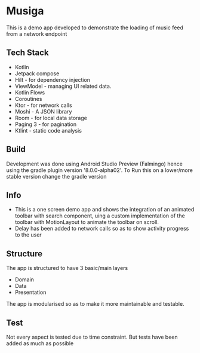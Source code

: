 # Musiga
This is a demo app developed to demonstrate the loading of music feed from a network endpoint

## Tech Stack
- Kotlin 
- Jetpack compose
- Hilt - for dependency injection
- ViewModel - managing UI related data.
- Kotlin Flows
- Coroutines
- Ktor - for network calls
- Moshi - A JSON library 
- Room - for local data storage
- Paging 3 - for pagination
- Ktlint - static code analysis


## Build 
Development was done using Android Studio Preview (Falmingo) hence using the gradle plugin version '8.0.0-alpha02'. To Run this on a lower/more stable version change the gradle version

## Info
- This is a one screen demo app and shows the integration of an animated toolbar with search component, uing a custom implementation of the toolbar with MotionLayout to animate the toolbar on scroll.
- Delay has been added to network calls so as to show activity progress to the user

## Structure
The app is structured to have 3 basic/main layers
- Domain
- Data
- Presentation

The app is modularised so as to make it more maintainable and testable.

## Test
Not every aspect is tested due to time constraint. But tests have been added as much as possible 

